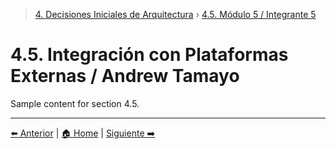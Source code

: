 > [4. Decisiones Iniciales de Arquitectura](../4.md) › [4.5. Módulo 5 / Integrante 5](4.5.md)

# 4.5. Integración con Plataformas Externas / Andrew Tamayo

Sample content for section 4.5.

---

[⬅️ Anterior](../4.4/4.4.md) | [🏠 Home](../../README.md) | [Siguiente ➡️](../4.6/4.6.md)